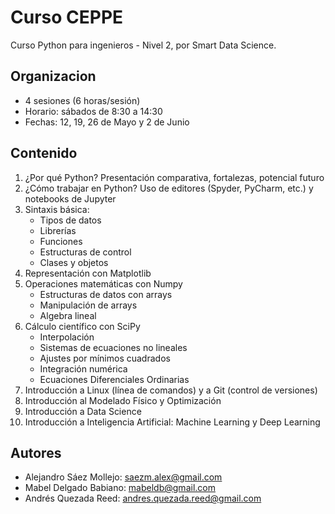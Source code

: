 # Curso CEPPE

Curso Python para ingenieros - Nivel 2, por Smart Data Science.

## Organizacion

* 4 sesiones (6 horas/sesión)
* Horario: sábados de  8:30 a 14:30 
* Fechas: 12, 19, 26 de Mayo y 2 de Junio

## Contenido
1. ¿Por qué Python?  Presentación comparativa, fortalezas, potencial futuro
2. ¿Cómo trabajar en Python? Uso de editores (Spyder, PyCharm, etc.) y notebooks de Jupyter
3. Sintaxis básica:
	* Tipos de datos
    * Librerías
    * Funciones
    * Estructuras de control
    * Clases y objetos
4. Representación con Matplotlib
5. Operaciones matemáticas con Numpy
    * Estructuras de datos con arrays
    * Manipulación de arrays
    * Algebra lineal
6. Cálculo científico con SciPy
    * Interpolación
    * Sistemas de ecuaciones no lineales
    * Ajustes por mínimos cuadrados
    * Integración numérica
    * Ecuaciones Diferenciales Ordinarias
7. Introducción a Linux (línea de comandos) y a Git (control de versiones)
8. Introducción al Modelado Físico y Optimización
9. Introducción a Data Science
10. Introducción a Inteligencia Artificial: Machine Learning y Deep Learning 

## Autores

* Alejandro Sáez Mollejo: saezm.alex@gmail.com
* Mabel Delgado Babiano: mabeldb@gmail.com
* Andrés Quezada Reed: andres.quezada.reed@gmail.com
